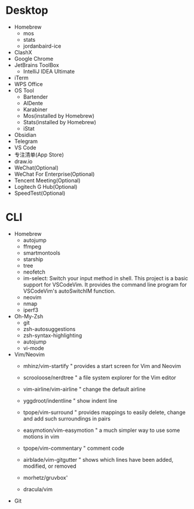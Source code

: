 # Desktop
- Homebrew
	- mos
	- stats
    - jordanbaird-ice
- ClashX
- Google Chrome
- JetBrains ToolBox
	- IntelliJ IDEA Ultimate
- iTerm
- WPS Office
- OS Tool
	- Bartender
	- AlDente
	- Karabiner
	- Mos(installed by Homebrew)
	- Stats(installed by Homebrew)
	- iStat
- Obsidian
- Telegram
- VS Code
- 专注清单(App Store)
- draw.io
- WeChat(Optional)
- WeChat For Enterprise(Optional)
- Tencent Meeting(Optional)
- Logitech G Hub(Optional)
- SpeedTest(Optional)

# CLI
- Homebrew
	- autojump
	- ffmpeg
	- smartmontools
	- starship
	- tree
	- neofetch
	- im-select: Switch your input method in shell. This project is a basic support for VSCodeVim. It provides the command line program for VSCodeVim's autoSwitchIM function.
    - neovim
    - nmap
    - iperf3
- Oh-My-Zsh
	- git
	- zsh-autosuggestions
	- zsh-syntax-highlighting
	- autojump
	- vi-mode 
- Vim/Neovim
	- mhinz/vim-startify               " provides a start screen for Vim and Neovim
	- scrooloose/nerdtree            " a file system explorer for the Vim editor
	- vim-airline/vim-airline          " change the default airline
	- yggdroot/indentline            " show indent line
	- tpope/vim-surround               " provides mappings to easily delete, change and add such surroundings in pairs
	- easymotion/vim-easymotion        " a much simpler way to use some motions in vim
	- tpope/vim-commentary             " comment code
	- airblade/vim-gitgutter           " shows which lines have been added, modified, or removed
 
	- morhetz/gruvbox'
	- dracula/vim
- Git